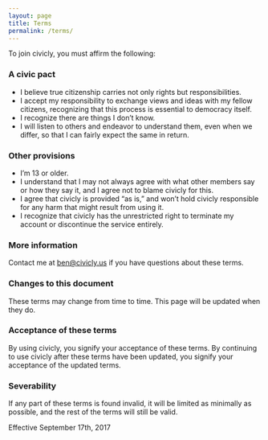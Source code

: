 ```yaml
---
layout: page
title: Terms
permalink: /terms/
---
```


To join civicly, you must affirm the following:

### A civic pact

  - I believe true citizenship carries not only rights but responsibilities.
  - I accept my responsibility to exchange views and ideas with my fellow citizens, recognizing that this process is essential to democracy itself.
  - I recognize there are things I don’t know.
  - I will listen to others and endeavor to understand them, even when we differ, so that I can fairly expect the same in return.

### Other provisions

  - I’m 13 or older.
  - I understand that I may not always agree with what other members say or how they say it, and I agree not to blame civicly for this.
  - I agree that civicly is provided “as is,” and won’t hold civicly responsible for any harm that might result from using it.
  - I recognize that civicly has the unrestricted right to terminate my account or discontinue the service entirely.

### More information

Contact me at ben@civicly.us if you have questions about these terms.

### Changes to this document

These terms may change from time to time. This page will be updated when they do.

### Acceptance of these terms

By using civicly, you signify your acceptance of these terms. By continuing to use civicly after these terms have been updated, you signify your acceptance of the updated terms.

### Severability

If any part of these terms is found invalid, it will be limited as minimally as possible, and the rest of the terms will still be valid.

Effective September 17th, 2017
